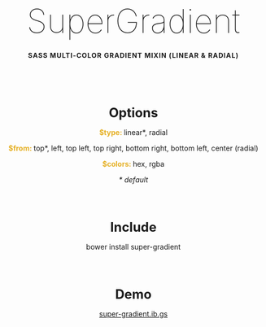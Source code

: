 <div style="text-align: center;">

<h1 style="margin-bottom: 20px; font-size: 65px; font-weight: lighter;">SuperGradient</h1>

<h3 style="padding-bottom: 20px; font-size: 13px; letter-spacing: 1px;">SASS MULTI-COLOR GRADIENT MIXIN (LINEAR & RADIAL)</h3>

<h4 style="margin: 70px 0 15px; font-size: 180%;">Options</h4>
<p><strong style="color: #E5B025">$type: </strong>linear*, radial</p>

<p><strong style="color: #E5B025">$from: </strong>top*, left, top left, top right, bottom right, bottom left, center (radial)</p>

<p><strong style="color: #E5B025">$colors: </strong>hex, rgba</p>

<p><i>* default</i></p>

<h4 style="margin: 70px 0 15px; font-size: 180%;">Include</h4>
<p>bower install super-gradient</p>

<h4 style="margin: 70px 0 15px; font-size: 180%;">Demo</h4>
<p><a href="http://super-gradient.ib.gs" target="_blank">super-gradient.ib.gs</a></p>
</div>